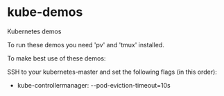 # kube-demos
Kubernetes demos

To run these demos you need 'pv' and 'tmux' installed.

To make best use of these demos:

SSH to your kubernetes-master and set the following flags (in this order):
  * kube-controllermanager: --pod-eviction-timeout=10s

